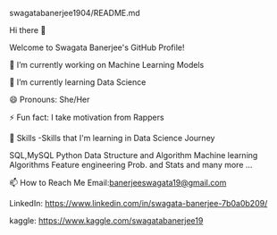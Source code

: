 swagatabanerjee1904/README.md


Hi there 👋


Welcome to Swagata Banerjee's GitHub Profile!



🔭 I’m currently working on Machine Learning Models

🌱 I’m currently learning Data Science

😄 Pronouns: She/Her

⚡ Fun fact: I take motivation from Rappers


🌱 Skills
-Skills that I'm learning in Data Science Journey

 SQL,MySQL
 Python
 Data Structure and Algorithm
 Machine learning Algorithms
 Feature engineering
 Prob. and Stats and many more ...




📫 How to Reach Me
Email:banerjeeswagata19@gmail.com



LinkedIn: https://www.linkedin.com/in/swagata-banerjee-7b0a0b209/



kaggle: https://www.kaggle.com/swagatabanerjee19
